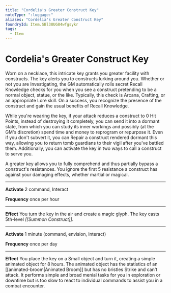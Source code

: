 ```yaml
---
title: "Cordelia's Greater Construct Key"
noteType: ":luggage:"
aliases: "Cordelia's Greater Construct Key"
foundryId: Item.SBl38UG84wfgsykr
tags:
  - Item
---
```


# Cordelia's Greater Construct Key

Worn on a necklace, this intricate key grants you greater facility with constructs. The key alerts you to constructs lurking around you. Whether or not you are Investigating, the GM automatically rolls secret Recall Knowledge checks for you when you see a construct pretending to be a normal object, statue, or the like. Typically, this check is Arcana, Crafting, or an appropriate Lore skill. On a success, you recognize the presence of the construct and gain the usual benefits of Recall Knowledge.

While you're wearing the key, if your attack reduces a construct to 0 Hit Points, instead of destroying it completely, you can send it into a dormant state, from which you can study its inner workings and possibly (at the GM's discretion) spend time and money to reprogram or repurpose it. Even if you don't subvert it, you can Repair a construct rendered dormant this way, allowing you to return tomb guardians to their vigil after you've battled them. Additionally, you can activate the key in two ways to call a construct to serve you.

A greater key allows you to fully comprehend and thus partially bypass a construct's resistances. You ignore the first 5 resistance a construct has against your damaging effects, whether martial or magical.

* * *

**Activate** 2 command, Interact

**Frequency** once per hour

* * *

**Effect** You turn the key in the air and create a magic glyph. The key casts 5th-level _[[Summon Construct]]_.

* * *

**Activate** 1 minute (command, envision, Interact)

**Frequency** once per day

* * *

**Effect** You place the key on a Small object and turn it, creating a simple animated object for 8 hours. The animated object has the statistics of an [[animated-broom|Animated Broom]] but has no bristles Strike and can't attack. It performs simple and broad menial tasks for you in exploration or downtime but is too slow to react to individual commands to assist you in a combat encounter.
